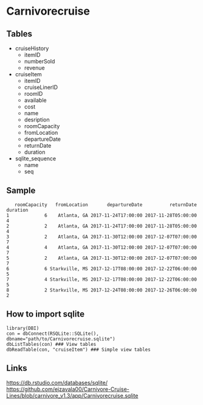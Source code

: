 # Carnivorecruise


## Tables

- cruiseHistory
  + itemID
  + numberSold
  + revenue
- cruiseItem
  + itemID
  + cruiseLinerID
  + roomID
  + available
  + cost
  + name
  + desription
  + roomCapacity
  + fromLocation
  + departureDate
  + returnDate
  + duration
- sqlite_sequence
  + name
  + seq

## Sample
```
   roomCapacity   fromLocation       departureDate          returnDate duration
1             6    Atlanta, GA 2017-11-24T17:00:00 2017-11-28T05:00:00        4
2             2    Atlanta, GA 2017-11-24T17:00:00 2017-11-28T05:00:00        4
3             2    Atlanta, GA 2017-11-30T12:00:00 2017-12-07T07:00:00        7
4             4    Atlanta, GA 2017-11-30T12:00:00 2017-12-07T07:00:00        7
5             2    Atlanta, GA 2017-11-30T12:00:00 2017-12-07T07:00:00        7
6             6 Starkville, MS 2017-12-17T08:00:00 2017-12-22T06:00:00        5
7             4 Starkville, MS 2017-12-17T08:00:00 2017-12-22T06:00:00        5
8             2 Starkville, MS 2017-12-24T08:00:00 2017-12-26T06:00:00        2
```

## How to import sqlite

```
library(DBI)
con = dbConnect(RSQLite::SQLite(), dbname="path/to/Carnivorecruise.sqlite")
dbListTables(con) ### View tables
dbReadTable(con, "cruiseItem") ### Simple view tables
```



## Links
https://db.rstudio.com/databases/sqlite/
https://github.com/ejzavala00/Carnivore-Cruise-Lines/blob/carnivore_v1.3/app/Carnivorecruise.sqlite

